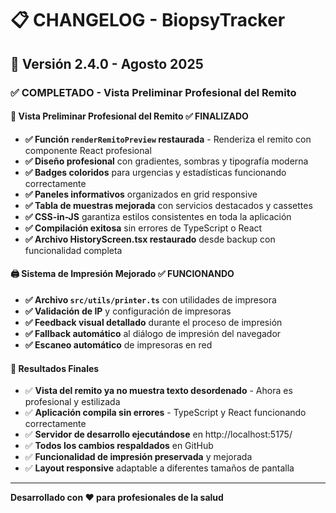 # 📋 CHANGELOG - BiopsyTracker

## 🚀 Versión 2.4.0 - Agosto 2025

### ✅ **COMPLETADO - Vista Preliminar Profesional del Remito**

#### 🎨 **Vista Preliminar Profesional del Remito** ✅ FINALIZADO
- **✅ Función `renderRemitoPreview` restaurada** - Renderiza el remito con componente React profesional
- **✅ Diseño profesional** con gradientes, sombras y tipografía moderna
- **✅ Badges coloridos** para urgencias y estadísticas funcionando correctamente
- **✅ Paneles informativos** organizados en grid responsive
- **✅ Tabla de muestras mejorada** con servicios destacados y cassettes
- **✅ CSS-in-JS** garantiza estilos consistentes en toda la aplicación
- **✅ Compilación exitosa** sin errores de TypeScript o React
- **✅ Archivo HistoryScreen.tsx restaurado** desde backup con funcionalidad completa

#### 🖨️ **Sistema de Impresión Mejorado** ✅ FUNCIONANDO
- **✅ Archivo `src/utils/printer.ts`** con utilidades de impresora
- **✅ Validación de IP** y configuración de impresoras
- **✅ Feedback visual detallado** durante el proceso de impresión
- **✅ Fallback automático** al diálogo de impresión del navegador
- **✅ Escaneo automático** de impresoras en red

#### 🎯 **Resultados Finales**
- ✅ **Vista del remito ya no muestra texto desordenado** - Ahora es profesional y estilizada
- ✅ **Aplicación compila sin errores** - TypeScript y React funcionando correctamente
- ✅ **Servidor de desarrollo ejecutándose** en http://localhost:5175/
- ✅ **Todos los cambios respaldados** en GitHub
- ✅ **Funcionalidad de impresión preservada** y mejorada
- ✅ **Layout responsive** adaptable a diferentes tamaños de pantalla

---

**Desarrollado con ❤️ para profesionales de la salud**
